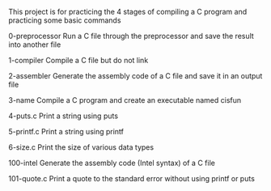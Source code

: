 This project is for practicing the 4 stages of compiling a C program and
practicing some basic commands

0-preprocessor
Run a C file through the preprocessor and save the result into another file

1-compiler
Compile a C file but do not link

2-assembler
Generate the assembly code of a C file and save it in an output file

3-name
Compile a C program and create an executable named cisfun

4-puts.c
Print a string using puts

5-printf.c
Print a string using printf

6-size.c
Print the size of various data types

100-intel
Generate the assembly code (Intel syntax) of a C file

101-quote.c
Print a quote to the standard error without using printf or puts

